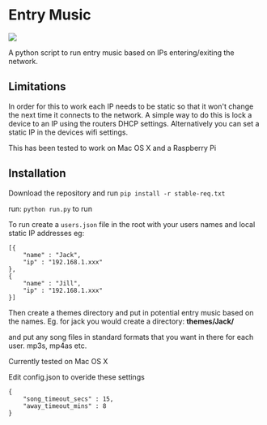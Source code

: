 # Entry Music 

![](http://i.imgur.com/sIMR3FW.png)

A python script to run entry music based on IPs entering/exiting the network. 

## Limitations
In order for this to work each IP needs to be static so that it won't change the next time it connects to the network. A simple way to do this is lock a device to an IP using the routers DHCP settings. Alternatively you can set a static IP in the devices wifi settings.

This has been tested to work on Mac OS X and a Raspberry Pi

## Installation
Download the repository and run 
``pip install -r stable-req.txt``    

run: ```python run.py``` to run

To run create a ```users.json``` file in the root with your users names and local static IP addresses eg:
```
[{
	"name" : "Jack",
	"ip" : "192.168.1.xxx"		
},
{ 
	"name" : "Jill",
	"ip" : "192.168.1.xxx"		
}]
```

Then create a themes directory and put in potential entry music based on the names. Eg. for jack you would create a directory: **themes/Jack/**

and put any song files in standard formats that you want in there for each user. mp3s, mp4as etc.

Currently tested on Mac OS X

Edit config.json to overide these settings
```
{ 	
	"song_timeout_secs" : 15,
	"away_timeout_mins" : 8
}
```
